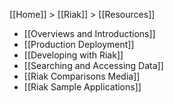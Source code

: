 [[Home]] > [[Riak]] > [[Resources]]

* [[Overviews and Introductions]]
* [[Production Deployment]]
* [[Developing with Riak]]
* [[Searching and Accessing Data]]
* [[Riak Comparisons Media]]
* [[Riak Sample Applications]]

